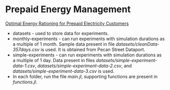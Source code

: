 # Prepaid Energy Management

[Optimal Energy Rationing for Prepaid Electricity Customers](https://ieeexplore.ieee.org/abstract/document/10202907)

* datasets - used to store data for experiments.
* monthly-experiments - can run experiments with simulation durations as a multiple of 1 month. Sample data present in file _datasets/cleanData-357days.csv_ is used. It is obtained from Pecan Street Dataport. 
* simple-experiments - can run experiments with simulation durations as a multiple of 1 day. Data present in files _datasets/simple-experiment-data-1.csv_, _datasets/simple-experiment-data-2.csv_, and _datasets/simple-experiment-data-3.csv_ is used. 
* In each folder, run the file _main.jl_, supporting functions are present in _functions.jl_.
